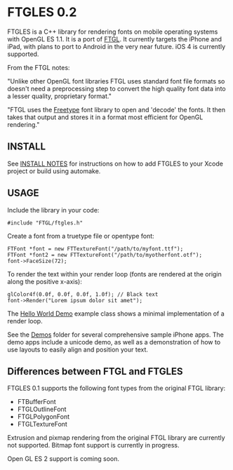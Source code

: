 # FTGLES 0.2

FTGLES is a C++ library for rendering fonts on mobile operating systems with OpenGL ES 1.1.  It is a port of [FTGL](http://homepages.paradise.net.nz/henryj/code/#FTGL).  It currently targets the iPhone and iPad, with plans to port to Android in the very near future.  iOS 4 is currently supported.

From the FTGL notes:

"Unlike other OpenGL font libraries FTGL uses standard font file formats so doesn't need a preprocessing step to convert the high quality font data into a lesser quality, proprietary format."

"FTGL uses the [Freetype](http://www.freetype.org) font library to open and 'decode' the fonts. It then takes that output and stores it in a format most efficient for OpenGL rendering."


## INSTALL

See [INSTALL NOTES](http://github.com/cdave1/ftgles/blob/master/INSTALL.md) for instructions on how to add FTGLES to your Xcode project or build using automake.


## USAGE

Include the library in your code:
	
	#include "FTGL/ftgles.h"

Create a font from a truetype file or opentype font:
	
	FTFont *font = new FTTextureFont("/path/to/myfont.ttf");
	FTFont *font2 = new FTTextureFont("/path/to/myotherfont.otf");
	font->FaceSize(72);
	
To render the text within your render loop (fonts are rendered at the origin along the positive x-axis):

	glColor4f(0.0f, 0.0f, 0.0f, 1.0f); // Black text
	font->Render("Lorem ipsum dolor sit amet");

The [Hello World Demo](http://github.com/cdave1/ftgles/blob/master/Demos/iOS/HelloWorld/Classes/Delegate.mm) example class shows a minimal implementation of a render loop.

See the [Demos](http://github.com/cdave1/ftgles/tree/master/iPhone/) folder for several comprehensive sample iPhone apps.  The demo apps include a unicode demo, as well as a demonstration of how to use layouts to easily align and position your text.


## Differences between FTGL and FTGLES

FTGLES 0.1 supports the following font types from the original FTGL library:

 - FTBufferFont
 - FTGLOutlineFont
 - FTGLPolygonFont
 - FTGLTextureFont

Extrusion and pixmap rendering from the original FTGL library are currently not supported.  Bitmap font support is currently in progress.

Open GL ES 2 support is coming soon.
